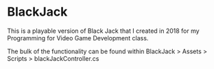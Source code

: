 # BlackJack

This is a playable version of Black Jack that I created in 2018 for my Programming for Video Game Development class.

The bulk of the functionality can be found within BlackJack > Assets > Scripts > blackJackController.cs
